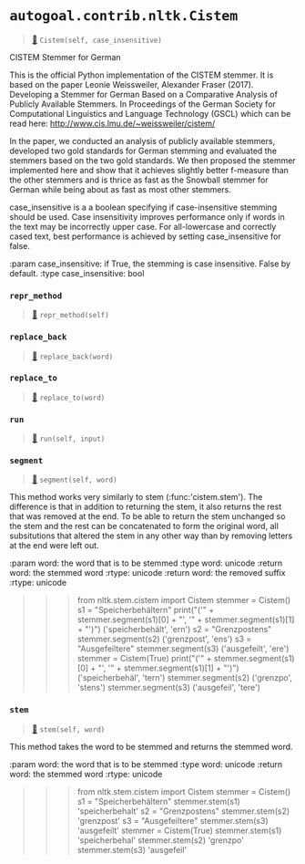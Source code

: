 # `autogoal.contrib.nltk.Cistem`

> [📝](https://github.com/autogal/autogoal/blob/main/autogoal/contrib/nltk/_generated.py#L20)
> `Cistem(self, case_insensitive)`

CISTEM Stemmer for German

This is the official Python implementation of the CISTEM stemmer.
It is based on the paper
Leonie Weissweiler, Alexander Fraser (2017). Developing a Stemmer for German
Based on a Comparative Analysis of Publicly Available Stemmers.
In Proceedings of the German Society for Computational Linguistics and Language
Technology (GSCL)
which can be read here:
http://www.cis.lmu.de/~weissweiler/cistem/

In the paper, we conducted an analysis of publicly available stemmers,
developed two gold standards for German stemming and evaluated the stemmers
based on the two gold standards. We then proposed the stemmer implemented here
and show that it achieves slightly better f-measure than the other stemmers and
is thrice as fast as the Snowball stemmer for German while being about as fast
as most other stemmers.

case_insensitive is a a boolean specifying if case-insensitive stemming
should be used. Case insensitivity improves performance only if words in the
text may be incorrectly upper case. For all-lowercase and correctly cased
text, best performance is achieved by setting case_insensitive for false.

:param case_insensitive: if True, the stemming is case insensitive. False by default.
:type case_insensitive: bool
### `repr_method`

> [📝](https://github.com/autogoal/autogoal/blob/main/autogoal/utils/__init__.py#L87)
> `repr_method(self)`

### `replace_back`

> [📝](/usr/local/lib/python3.6/dist-packages/nltk/stem/cistem.py#L63)
> `replace_back(word)`

### `replace_to`

> [📝](/usr/local/lib/python3.6/dist-packages/nltk/stem/cistem.py#L54)
> `replace_to(word)`

### `run`

> [📝](https://github.com/autogoal/autogoal/blob/main/autogoal/contrib/nltk/_generated.py#L26)
> `run(self, input)`

### `segment`

> [📝](/usr/local/lib/python3.6/dist-packages/nltk/stem/cistem.py#L139)
> `segment(self, word)`

This method works very similarly to stem (:func:'cistem.stem'). The difference is that in
addition to returning the stem, it also returns the rest that was removed at
the end. To be able to return the stem unchanged so the stem and the rest
can be concatenated to form the original word, all subsitutions that altered
the stem in any other way than by removing letters at the end were left out.

:param word: the word that is to be stemmed
:type word: unicode
:return word: the stemmed word
:rtype: unicode
:return word: the removed suffix
:rtype: unicode

>>> from nltk.stem.cistem import Cistem
>>> stemmer = Cistem()
>>> s1 = "Speicherbehältern"
>>> print("('" + stemmer.segment(s1)[0] + "', '" + stemmer.segment(s1)[1] + "')")
('speicherbehält', 'ern')
>>> s2 = "Grenzpostens"
>>> stemmer.segment(s2)
('grenzpost', 'ens')
>>> s3 = "Ausgefeiltere"
>>> stemmer.segment(s3)
('ausgefeilt', 'ere')
>>> stemmer = Cistem(True)
>>> print("('" + stemmer.segment(s1)[0] + "', '" + stemmer.segment(s1)[1] + "')")
('speicherbehäl', 'tern')
>>> stemmer.segment(s2)
('grenzpo', 'stens')
>>> stemmer.segment(s3)
('ausgefeil', 'tere')
### `stem`

> [📝](/usr/local/lib/python3.6/dist-packages/nltk/stem/cistem.py#L72)
> `stem(self, word)`

This method takes the word to be stemmed and returns the stemmed word.

:param word: the word that is to be stemmed
:type word: unicode
:return word: the stemmed word
:rtype: unicode

>>> from nltk.stem.cistem import Cistem
>>> stemmer = Cistem()
>>> s1 = "Speicherbehältern"
>>> stemmer.stem(s1)
'speicherbehalt'
>>> s2 = "Grenzpostens"
>>> stemmer.stem(s2)
'grenzpost'
>>> s3 = "Ausgefeiltere"
>>> stemmer.stem(s3)
'ausgefeilt'
>>> stemmer = Cistem(True)
>>> stemmer.stem(s1)
'speicherbehal'
>>> stemmer.stem(s2)
'grenzpo'
>>> stemmer.stem(s3)
'ausgefeil'
